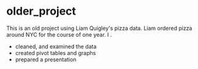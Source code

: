 # older_project
This is an old project using Liam Quigley's pizza data. Liam ordered pizza around NYC for the course of one year. 
I .
- cleaned, and examined the data
- created pivot tables and graphs
- prepared a presentation

